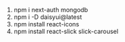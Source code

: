 1. npm i next-auth mongodb   
2. npm i -D daisyui@latest
3. npm install react-icons
4. npm install react-slick slick-carousel

